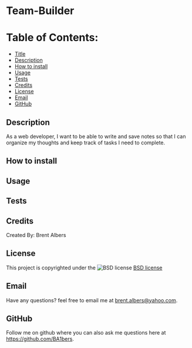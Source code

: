 # Team-Builder
  # Table of Contents:
  * [Title](#title)
  * [Description](#description)
  * [How to install](#installation)
  * [Usage](#usage)
  * [Tests](#tests)
  * [Credits](#credits)
  * [License](#license)
  * [Email](#email)
  * [GitHub](#github)

## Description 
As a web developer, I want to be able to write and save notes so that I can organize my thoughts and keep track of tasks I need to complete.

## How to install 
 

## Usage 
 

## Tests 
 

## Credits 
Created By: Brent Albers

## License
This project is copyrighted under the 
![BSD license](https://img.shields.io/badge/License-BSD%203--Clause-blue.svg)
[BSD license](https://opensource.org/licenses/BSD-3-Clause)

## Email
Have any questions? feel free to email me at brent.albers@yahoo.com. 

## GitHub
Follow me on github where you can also ask me questions here at https://github.com/BA1bers.

